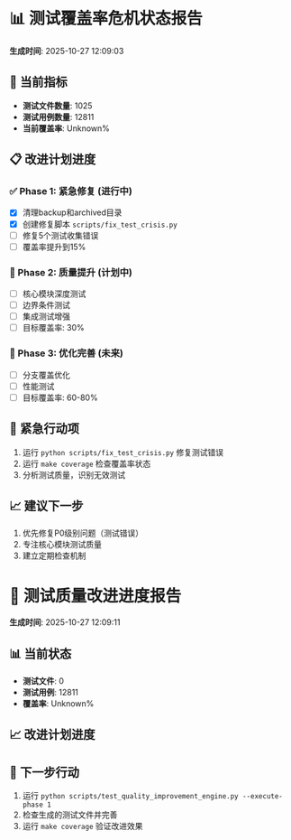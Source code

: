 # 📊 测试覆盖率危机状态报告
**生成时间**: 2025-10-27 12:09:03

## 🎯 当前指标
- **测试文件数量**: 1025
- **测试用例数量**: 12811
- **当前覆盖率**: Unknown%

## 📋 改进计划进度

### ✅ Phase 1: 紧急修复 (进行中)
- [x] 清理backup和archived目录
- [x] 创建修复脚本 `scripts/fix_test_crisis.py`
- [ ] 修复5个测试收集错误
- [ ] 覆盖率提升到15%

### 🔄 Phase 2: 质量提升 (计划中)
- [ ] 核心模块深度测试
- [ ] 边界条件测试
- [ ] 集成测试增强
- [ ] 目标覆盖率: 30%

### 📅 Phase 3: 优化完善 (未来)
- [ ] 分支覆盖优化
- [ ] 性能测试
- [ ] 目标覆盖率: 60-80%

## 🚨 紧急行动项
1. 运行 `python scripts/fix_test_crisis.py` 修复测试错误
2. 运行 `make coverage` 检查覆盖率状态
3. 分析测试质量，识别无效测试

## 📈 建议下一步
1. 优先修复P0级别问题（测试错误）
2. 专注核心模块测试质量
3. 建立定期检查机制

# 🚀 测试质量改进进度报告
**生成时间**: 2025-10-27 12:09:11

## 📊 当前状态
- **测试文件**: 0
- **测试用例**: 12811
- **覆盖率**: Unknown%

## 📈 改进计划进度


## 🎯 下一步行动
1. 运行 `python scripts/test_quality_improvement_engine.py --execute-phase 1`
2. 检查生成的测试文件并完善
3. 运行 `make coverage` 验证改进效果

